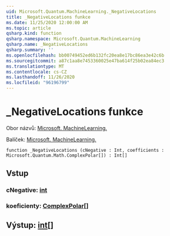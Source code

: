 ```yaml
---
uid: Microsoft.Quantum.MachineLearning._NegativeLocations
title: _NegativeLocations funkce
ms.date: 11/25/2020 12:00:00 AM
ms.topic: article
qsharp.kind: function
qsharp.namespace: Microsoft.Quantum.MachineLearning
qsharp.name: _NegativeLocations
qsharp.summary: ''
ms.openlocfilehash: bb00749452ed6b132fc20ea8e17bc86ea3e42c6b
ms.sourcegitcommit: a87c1aa8e7453360025e47ba614f25b02ea84ec3
ms.translationtype: MT
ms.contentlocale: cs-CZ
ms.lasthandoff: 11/26/2020
ms.locfileid: "96196799"
---
```

# <a name="_negativelocations-function"></a>_NegativeLocations funkce

Obor názvů: [Microsoft. MachineLearning.](xref:Microsoft.Quantum.MachineLearning)

Balíček: [Microsoft. MachineLearning.](https://nuget.org/packages/Microsoft.Quantum.MachineLearning)




```qsharp
function _NegativeLocations (cNegative : Int, coefficients : Microsoft.Quantum.Math.ComplexPolar[]) : Int[]
```


## <a name="input"></a>Vstup

### <a name="cnegative--int"></a>cNegative: [int](xref:microsoft.quantum.lang-ref.int)




### <a name="coefficients--complexpolar"></a>koeficienty: [ComplexPolar](xref:Microsoft.Quantum.Math.ComplexPolar)[]





## <a name="output--int"></a>Výstup: [int](xref:microsoft.quantum.lang-ref.int)[]

